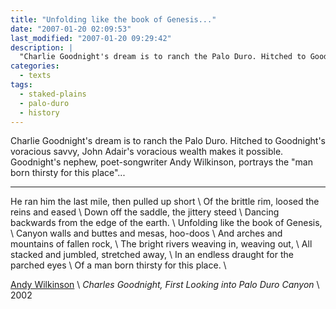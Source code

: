 ```yaml
---
title: "Unfolding like the book of Genesis..."
date: "2007-01-20 02:09:53"
last_modified: "2007-01-20 09:29:42"
description: |
  "Charlie Goodnight's dream is to ranch the Palo Duro. Hitched to Goodnight's voracious savvy, John Adair's voracious wealth makes it possible. Goodnight's nephew, poet-songwriter Andy Wilkinson, portrays the "man born thirsty for this place"..."
categories:
  - texts
tags:
  - staked-plains
  - palo-duro
  - history   
---
```

Charlie Goodnight's dream is to ranch the Palo Duro. Hitched to Goodnight's voracious savvy, John Adair's voracious wealth makes it possible. Goodnight's nephew, poet-songwriter Andy Wilkinson, portrays the "man born thirsty for this place"...
***


He ran him the last mile, then pulled up short  \\
Of the brittle rim, loosed the reins and eased  \\
Down off the saddle, the jittery steed  \\
Dancing backwards from the edge of the earth.  \\
Unfolding like the book of Genesis,  \\
Canyon walls and buttes and mesas, hoo-doos  \\
And arches and mountains of fallen rock,  \\
The bright rivers weaving in, weaving out,  \\
All stacked and jumbled, stretched away,  \\
In an endless draught for the parched eyes  \\
Of a man born thirsty for this place.  \\

[Andy Wilkinson](http://www.andywilkinson.net/cglnwrit.html "Andy Wilkinson")  \\
_Charles Goodnight, First Looking into Palo Duro Canyon_  \\
2002
